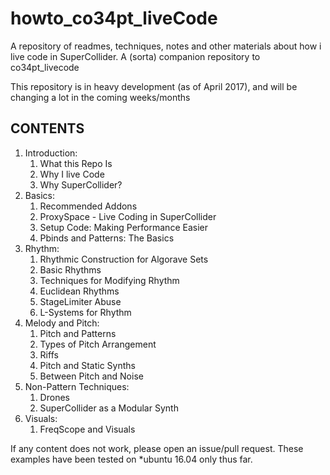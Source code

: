 # howto_co34pt_liveCode
A repository of readmes, techniques, notes and other materials about how i live code in SuperCollider. A (sorta) companion repository to co34pt_livecode 

This repository is in heavy development (as of April 2017), and will be changing a lot in the coming weeks/months

## CONTENTS
1. Introduction:
    1. What this Repo Is
    1. Why I live Code
    1. Why SuperCollider?
1. Basics:
    1. Recommended Addons
    1. ProxySpace - Live Coding in SuperCollider
    1. Setup Code: Making Performance Easier
    1. Pbinds and Patterns: The Basics
1. Rhythm:
    1. Rhythmic Construction for Algorave Sets
    1. Basic Rhythms
    1. Techniques for Modifying Rhythm
    1. Euclidean Rhythms
    1. StageLimiter Abuse
    1. L-Systems for Rhythm
1. Melody and Pitch:
    1. Pitch and Patterns
    1. Types of Pitch Arrangement
    1. Riffs
    1. Pitch and Static Synths
    1. Between Pitch and Noise
1. Non-Pattern Techniques:
    1. Drones
    1. SuperCollider as a Modular Synth
1. Visuals:
    1. FreqScope and Visuals


If any content does not work, please open an issue/pull request. These examples have been tested on *ubuntu 16.04 only thus far.
